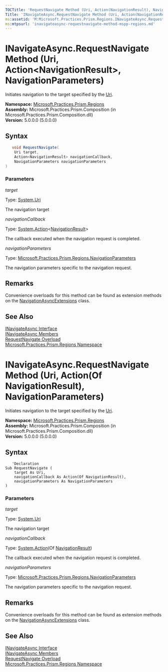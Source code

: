```yaml
---
TOCTitle: 'RequestNavigate Method (Uri, Action(NavigationResult), NavigationParameters)'
Title: 'INavigateAsync.RequestNavigate Method (Uri, Action(NavigationResult), NavigationParameters) (Microsoft.Practices.Prism.Regions)'
ms:assetid: 'M:Microsoft.Practices.Prism.Regions.INavigateAsync.RequestNavigate(System.Uri,System.Action{Microsoft.Practices.Prism.Regions.NavigationResult},Microsoft.Practices.Prism.Regions.NavigationParameters)'
ms:mtpsurl: 'inavigateasync-requestnavigate-method-mspp-regions.md'
---
```



# INavigateAsync.RequestNavigate Method (Uri, Action&lt;NavigationResult&gt;, NavigationParameters)

Initiates navigation to the target specified by the [Uri](http://msdn.microsoft.com/en-us/library/txt7706a).

**Namespace:** [Microsoft.Practices.Prism.Regions](/patterns-practices/reference/mspp-regions-namespace)<br/>
**Assembly:** Microsoft.Practices.Prism.Composition (in Microsoft.Practices.Prism.Composition.dll)<br/>
**Version:** 5.0.0.0 (5.0.0.0)

## Syntax

```C#
   void RequestNavigate(
	Uri target,
	Action<NavigationResult> navigationCallback,
	NavigationParameters navigationParameters
) 
```

### Parameters

*target*  

Type: [System.Uri](http://msdn.microsoft.com/en-us/library/txt7706a)

The navigation target

*navigationCallback*  

Type: [System.Action](http://msdn.microsoft.com/en-us/library/018hxwa8)&lt;[NavigationResult](/patterns-practices/reference/navigationresult-class-mspp-regions)&gt;

The callback executed when the navigation request is completed.

*navigationParameters*  

Type: [Microsoft.Practices.Prism.Regions.NavigationParameters](/patterns-practices/reference/navigationparameters-class-mspp-regions)

The navigation parameters specific to the navigation request.

## Remarks

 Convenience overloads for this method can be found as extension methods on the [NavigationAsyncExtensions](/patterns-practices/reference/navigationasyncextensions-class-mspp-regions) class.

## See Also

[INavigateAsync Interface](/patterns-practices/reference/inavigateasync-interface-mspp-regions)<br/>
[INavigateAsync Members](/patterns-practices/reference/inavigateasync-members-mspp-regions)<br/>
[RequestNavigate Overload](/patterns-practices/reference/inavigateasync-requestnavigate-method-mspp-regions)<br/>
[Microsoft.Practices.Prism.Regions Namespace](/patterns-practices/reference/mspp-regions-namespace)<br/>


# INavigateAsync.RequestNavigate Method (Uri, Action(Of NavigationResult), NavigationParameters)

Initiates navigation to the target specified by the [Uri](http://msdn.microsoft.com/en-us/library/txt7706a).

**Namespace:** [Microsoft.Practices.Prism.Regions](/patterns-practices/reference/mspp-regions-namespace)<br/>
**Assembly:** Microsoft.Practices.Prism.Composition (in Microsoft.Practices.Prism.Composition.dll)<br/>
**Version:** 5.0.0.0 (5.0.0.0)

## Syntax

```VB
   'Declaration
Sub RequestNavigate ( 
	target As Uri,
	navigationCallback As Action(Of NavigationResult),
	navigationParameters As NavigationParameters
) 
```

### Parameters

*target*  

Type: [System.Uri](http://msdn.microsoft.com/en-us/library/txt7706a)

The navigation target

*navigationCallback*  

Type: [System.Action](http://msdn.microsoft.com/en-us/library/018hxwa8)(Of [NavigationResult](/patterns-practices/reference/navigationresult-class-mspp-regions))

The callback executed when the navigation request is completed.

*navigationParameters*  

Type: [Microsoft.Practices.Prism.Regions.NavigationParameters](/patterns-practices/reference/navigationparameters-class-mspp-regions)

The navigation parameters specific to the navigation request.

## Remarks

 Convenience overloads for this method can be found as extension methods on the [NavigationAsyncExtensions](/patterns-practices/reference/navigationasyncextensions-class-mspp-regions) class.

## See Also

[INavigateAsync Interface](/patterns-practices/reference/inavigateasync-interface-mspp-regions)<br/>
[INavigateAsync Members](/patterns-practices/reference/inavigateasync-members-mspp-regions)<br/>
[RequestNavigate Overload](/patterns-practices/reference/inavigateasync-requestnavigate-method-mspp-regions)<br/>
[Microsoft.Practices.Prism.Regions Namespace](/patterns-practices/reference/mspp-regions-namespace)